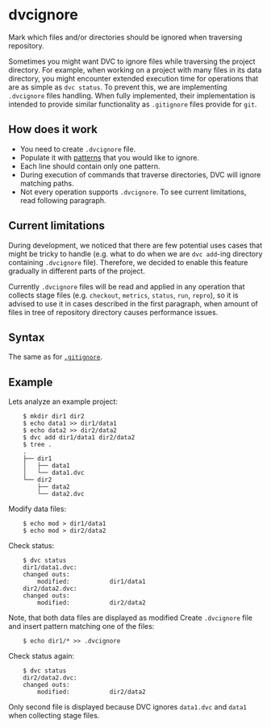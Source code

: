 # dvcignore

Mark which files and/or directories should be ignored when traversing
repository.

Sometimes you might want DVC to ignore files while traversing the project
directory. For example, when working on a project with many files in its data
directory, you might encounter extended execution time for operations that are
as simple as `dvc status`. To prevent this, we are implementing `.dvcignore`
files handling. When fully implemented, their implementation is intended to
provide similar functionality as `.gitignore` files provide for `git`.

## How does it work

- You need to create `.dvcignore` file.
- Populate it with [patterns](https://git-scm.com/docs/gitignore) that you would
  like to ignore.
- Each line should contain only one pattern.
- During execution of commands that traverse directories, DVC will ignore
  matching paths.
- Not every operation supports `.dvcignore`. To see current limitations, read
  following paragraph.

## Current limitations

During development, we noticed that there are few potential uses cases that
might be tricky to handle (e.g. what to do when we are `dvc add`-ing directory
containing `.dvcignore` file). Therefore, we decided to enable this feature
gradually in different parts of the project.

Currently `.dvcignore` files will be read and applied in any operation that
collects stage files (e.g. `checkout`, `metrics`, `status`, `run`, `repro`), so
it is advised to use it in cases described in the first paragraph, when amount
of files in tree of repository directory causes performance issues.

## Syntax

The same as for [`.gitignore`](https://git-scm.com/docs/gitignore).

## Example

Lets analyze an example project:

```dvc
    $ mkdir dir1 dir2
    $ echo data1 >> dir1/data1
    $ echo data2 >> dir2/data2
    $ dvc add dir1/data1 dir2/data2
    $ tree .
    .
    ├── dir1
    │   ├── data1
    │   └── data1.dvc
    └── dir2
        ├── data2
        └── data2.dvc
```

Modify data files:

```dvc
    $ echo mod > dir1/data1
    $ echo mod > dir2/data2
```

Check status:

```dvc
    $ dvc status
    dir1/data1.dvc:
	changed outs:
		modified:           dir1/data1
    dir2/data2.dvc:
	changed outs:
		modified:           dir2/data2
```

Note, that both data files are displayed as modified Create `.dvcignore` file
and insert pattern matching one of the files:

```dvc
    $ echo dir1/* >> .dvcignore
```

Check status again:

```dvc
    $ dvc status
    dir2/data2.dvc:
	changed outs:
		modified:           dir2/data2
```

Only second file is displayed because DVC ignores `data1.dvc` and `data1` when
collecting stage files.
